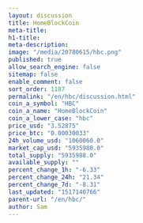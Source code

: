 ```yaml
---
layout: discussion
title: HomeBlockCoin
meta-title: 
h1-title: 
meta-description: 
image: "/media/20780615/hbc.png"
published: true
allow_search_engine: false
sitemap: false
enable_comment: false
sort_order: 1187
permalink: "/en/hbc/discussion.html"
coin_a_symbol: "HBC"
coin_a_name: "HomeBlockCoin"
coin_a_lower_case: "hbc"
price_usd: "3.52875"
price_btc: "0.00030033"
24h_volume_usd: "1060060.0"
market_cap_usd: "5935988.0"
total_supply: "5935988.0"
available_supply: ""
percent_change_1h: "-6.33"
percent_change_24h: "21.34"
percent_change_7d: "-8.31"
last_updated: "1517140766"
parent-url: "/en/hbc/"
author: Sam
---
```


